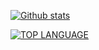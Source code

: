 [![Github stats](https://github-readme-stats.vercel.app/api?username=RadSnoozy&theme=dark&count_private=true&include_all_commits=true)](#)

[![TOP LANGUAGE](https://github-readme-stats.vercel.app/api/top-langs/?username=RadSnoozy&layout=compact&theme=dark&show_icons=true&langs_count=10)](#)
